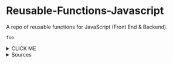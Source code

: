 # Reusable-Functions-Javascript
A repo of reusable functions for JavaScript (Front End &amp; Backend).
<p><code>foo</code></p>

<details><summary>CLICK ME</summary>
<p>

```````javascript
   puts "Hello World"
```````

</p>
</details>

<details><summary>Sources</summary>
<p>

## Sources
* [Git Hub Docs](https://docs.github.com)

</p>
</details>